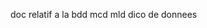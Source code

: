 



doc relatif a la bdd 
mcd
mld
dico de donnees

<!--stackedit_data:
eyJoaXN0b3J5IjpbMTk3OTAwMTkwMl19
-->
